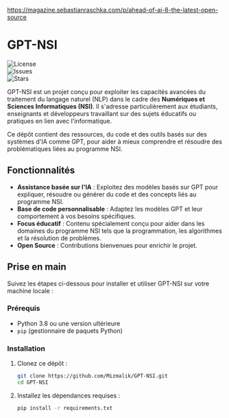 https://magazine.sebastianraschka.com/p/ahead-of-ai-8-the-latest-open-source

# GPT-NSI

![License](https://img.shields.io/github/license/Mizmalik/GPT-NSI)  
![Issues](https://img.shields.io/github/issues/Mizmalik/GPT-NSI)  
![Stars](https://img.shields.io/github/stars/Mizmalik/GPT-NSI)  

GPT-NSI est un projet conçu pour exploiter les capacités avancées du traitement du langage naturel (NLP) dans le cadre des **Numériques et Sciences Informatiques (NSI)**. Il s'adresse particulièrement aux étudiants, enseignants et développeurs travaillant sur des sujets éducatifs ou pratiques en lien avec l'informatique.

Ce dépôt contient des ressources, du code et des outils basés sur des systèmes d'IA comme GPT, pour aider à mieux comprendre et résoudre des problématiques liées au programme NSI.

## Fonctionnalités

- **Assistance basée sur l'IA** : Exploitez des modèles basés sur GPT pour expliquer, résoudre ou générer du code et des concepts liés au programme NSI.
- **Base de code personnalisable** : Adaptez les modèles GPT et leur comportement à vos besoins spécifiques.
- **Focus éducatif** : Contenu spécialement conçu pour aider dans les domaines du programme NSI tels que la programmation, les algorithmes et la résolution de problèmes.
- **Open Source** : Contributions bienvenues pour enrichir le projet.

## Prise en main

Suivez les étapes ci-dessous pour installer et utiliser GPT-NSI sur votre machine locale :

### Prérequis

- Python 3.8 ou une version ultérieure
- `pip` (gestionnaire de paquets Python)

### Installation

1. Clonez ce dépôt :
   ```bash
   git clone https://github.com/Mizmalik/GPT-NSI.git
   cd GPT-NSI
   ```

2. Installez les dépendances requises :
   ```bash
   pip install -r requirements.txt
   ```
